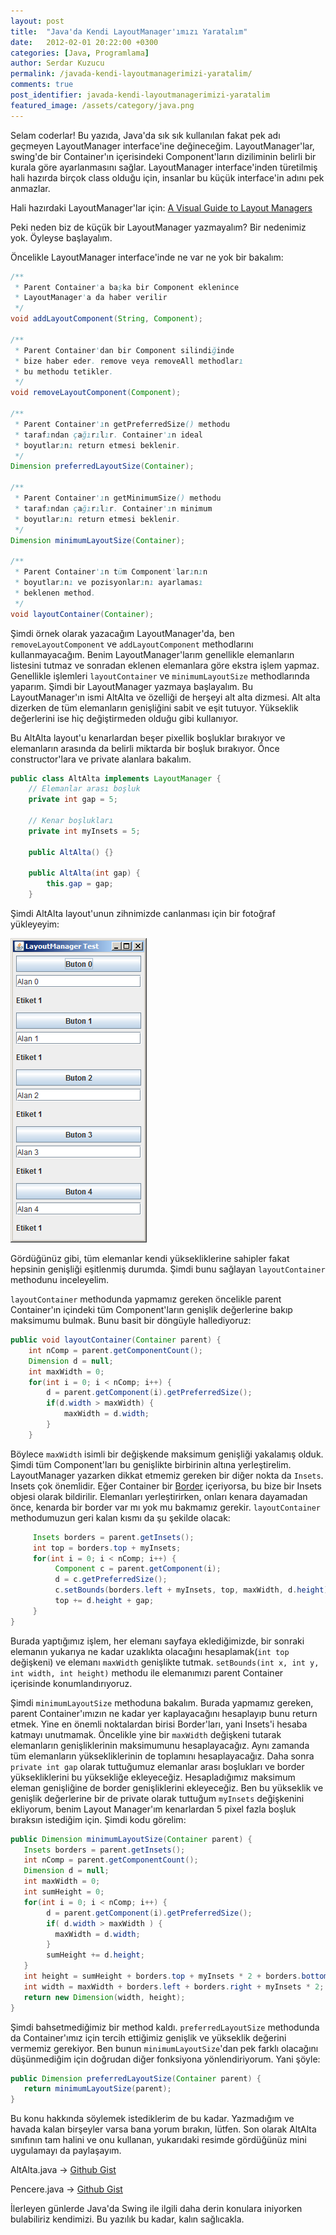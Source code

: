 ```yaml
---
layout: post
title:  "Java'da Kendi LayoutManager'ımızı Yaratalım"
date:   2012-02-01 20:22:00 +0300
categories: [Java, Programlama]
author: Serdar Kuzucu
permalink: /javada-kendi-layoutmanagerimizi-yaratalim/
comments: true
post_identifier: javada-kendi-layoutmanagerimizi-yaratalim
featured_image: /assets/category/java.png
---
```


[layout-manager]: http://docs.oracle.com/javase/tutorial/uiswing/layout/visual.html

Selam coderlar!
Bu yazıda, Java'da sık sık kullanılan fakat pek adı geçmeyen LayoutManager interface'ine değineceğim.
LayoutManager'lar, swing'de bir Container'ın içerisindeki Component'ların
diziliminin belirli bir kurala göre ayarlanmasını sağlar.
LayoutManager interface'inden türetilmiş hali hazırda birçok class olduğu için,
insanlar bu küçük interface'in adını pek anmazlar.

<!--more--> 

Hali hazırdaki LayoutManager'lar için:
[A Visual Guide to Layout Managers][layout-manager]

Peki neden biz de küçük bir LayoutManager yazmayalım?
Bir nedenimiz yok.
Öyleyse başlayalım.

Öncelikle LayoutManager interface'inde ne var ne yok bir bakalım:

```java
/**
 * Parent Container'a başka bir Component eklenince
 * LayoutManager'a da haber verilir
 */
void addLayoutComponent(String, Component);

/**
 * Parent Container'dan bir Component silindiğinde
 * bize haber eder. remove veya removeAll methodları
 * bu methodu tetikler.
 */
void removeLayoutComponent(Component);

/**
 * Parent Container'ın getPreferredSize() methodu
 * tarafından çağırılır. Container'ın ideal
 * boyutlarını return etmesi beklenir.
 */
Dimension preferredLayoutSize(Container);

/**
 * Parent Container'ın getMinimumSize() methodu
 * tarafından çağırılır. Container'ın minimum
 * boyutlarını return etmesi beklenir.
 */
Dimension minimumLayoutSize(Container);

/**
 * Parent Container'ın tüm Component'larının
 * boyutlarını ve pozisyonlarını ayarlaması
 * beklenen method.
 */
void layoutContainer(Container);
```

Şimdi örnek olarak yazacağım LayoutManager'da, 
ben `removeLayoutComponent` ve `addLayoutComponent` methodlarını kullanmayacağım.
Benim LayoutManager'larım genellikle elemanların listesini tutmaz 
ve sonradan eklenen elemanlara göre ekstra işlem yapmaz. 
Genellikle işlemleri `layoutContainer` ve `minimumLayoutSize` methodlarında yaparım.
Şimdi bir LayoutManager yazmaya başlayalım.
Bu LayoutManager'ın ismi AltAlta ve özelliği de herşeyi alt alta dizmesi.
Alt alta dizerken de tüm elemanların genişliğini sabit ve eşit tutuyor.
Yükseklik değerlerini ise hiç değiştirmeden olduğu gibi kullanıyor.

Bu AltAlta layout'u kenarlardan beşer pixellik boşluklar bırakıyor 
ve elemanların arasında da belirli miktarda bir boşluk bırakıyor. 
Önce constructor'lara ve private alanlara bakalım.

```java
public class AltAlta implements LayoutManager {
    // Elemanlar arası boşluk
    private int gap = 5;

    // Kenar boşlukları
    private int myInsets = 5;

    public AltAlta() {}

    public AltAlta(int gap) {
        this.gap = gap;
    }
```

Şimdi AltAlta layout'unun zihnimizde canlanması için bir fotoğraf yükleyeyim:

![Alt Alta Layout Manager](/assets/posts/layout-manager-alt-alta.png)

Gördüğünüz gibi, tüm elemanlar kendi yüksekliklerine sahipler 
fakat hepsinin genişliği eşitlenmiş durumda. 
Şimdi bunu sağlayan `layoutContainer` methodunu inceleyelim.

`layoutContainer` methodunda yapmamız gereken öncelikle parent Container'ın içindeki 
tüm Component'ların genişlik değerlerine bakıp maksimumu bulmak. 
Bunu basit bir döngüyle hallediyoruz:

```java
public void layoutContainer(Container parent) {
    int nComp = parent.getComponentCount();
    Dimension d = null;
    int maxWidth = 0;
    for(int i = 0; i < nComp; i++) {
        d = parent.getComponent(i).getPreferredSize();
        if(d.width > maxWidth) {
            maxWidth = d.width;
        }
    }
```

Böylece `maxWidth` isimli bir değişkende maksimum genişliği yakalamış olduk. 
Şimdi tüm Component'ları bu genişlikte birbirinin altına yerleştirelim. 
LayoutManager yazarken dikkat etmemiz gereken bir diğer nokta da `Insets`. 
Insets çok önemlidir. 
Eğer Container bir [Border](java-swing-custom-border-yaratalim) içeriyorsa, 
bu bize bir Insets objesi olarak bildirilir. 
Elemanları yerleştirirken, onları kenara dayamadan önce, 
kenarda bir border var mı yok mu bakmamız gerekir. 
`layoutContainer` methodumuzun geri kalan kısmı da şu şekilde olacak:

```java
     Insets borders = parent.getInsets();
     int top = borders.top + myInsets;
     for(int i = 0; i < nComp; i++) {
          Component c = parent.getComponent(i);
          d = c.getPreferredSize();
          c.setBounds(borders.left + myInsets, top, maxWidth, d.height);
          top += d.height + gap;
     }
}
```

Burada yaptığımız işlem, her elemanı sayfaya eklediğimizde, 
bir sonraki elemanın yukarıya ne kadar uzaklıkta olacağını hesaplamak(`int top` değişkeni) 
ve elemanı `maxWidth` genişlikte tutmak. 
`setBounds(int x, int y, int width, int height)` methodu ile elemanımızı 
parent Container içerisinde konumlandırıyoruz.

Şimdi `minimumLayoutSize` methoduna bakalım.
Burada yapmamız gereken, parent Container'ımızın ne kadar yer kaplayacağını hesaplayıp bunu return etmek.
Yine en önemli noktalardan birisi Border'ları, yani Insets'i hesaba katmayı unutmamak.
Öncelikle yine bir `maxWidth` değişkeni tutarak elemanların genişliklerinin maksimumunu hesaplayacağız.
Aynı zamanda tüm elemanların yüksekliklerinin de toplamını hesaplayacağız.
Daha sonra `private int gap` olarak tuttuğumuz elemanlar arası boşlukları 
ve border yüksekliklerini bu yüksekliğe ekleyeceğiz. 
Hesapladığımız maksimum eleman genişliğine de border genişliklerini ekleyeceğiz. 
Ben bu yükseklik ve genişlik değerlerine bir de private olarak tuttuğum `myInsets` değişkenini ekliyorum,
benim Layout Manager'ım kenarlardan 5 pixel fazla boşluk bıraksın istediğim için.
Şimdi kodu görelim:

```java
public Dimension minimumLayoutSize(Container parent) {
   Insets borders = parent.getInsets();
   int nComp = parent.getComponentCount();
   Dimension d = null;
   int maxWidth = 0;
   int sumHeight = 0;
   for(int i = 0; i < nComp; i++) {
        d = parent.getComponent(i).getPreferredSize();
        if( d.width > maxWidth ) {
          maxWidth = d.width;
        }
        sumHeight += d.height;
   }
   int height = sumHeight + borders.top + myInsets * 2 + borders.bottom + gap * (nComp - 1);
   int width = maxWidth + borders.left + borders.right + myInsets * 2;
   return new Dimension(width, height);
}
```

Şimdi bahsetmediğimiz bir method kaldı.
`preferredLayoutSize` methodunda da Container'ımız için tercih ettiğimiz genişlik 
ve yükseklik değerini vermemiz gerekiyor.
Ben bunun `minimumLayoutSize`'dan pek farklı olacağını düşünmediğim için 
doğrudan diğer fonksiyona yönlendiriyorum. 
Yani şöyle:

```java
public Dimension preferredLayoutSize(Container parent) {
   return minimumLayoutSize(parent);
}
```

Bu konu hakkında söylemek istediklerim de bu kadar.
Yazmadığım ve havada kalan birşeyler varsa bana yorum bırakın, lütfen.
Son olarak AltAlta sınıfının tam halini ve onu kullanan,
yukarıdaki resimde gördüğünüz mini uygulamayı da paylaşayım.

AltAlta.java -> [Github Gist](https://gist.github.com/sedran/a7fc0e6b1cdb8021b64accd0550e64b4)

Pencere.java -> [Github Gist](https://gist.github.com/sedran/36f8c5eb7f97c45bff02122efc9c8b8f)

İlerleyen günlerde Java'da Swing ile ilgili daha derin konulara iniyorken bulabiliriz kendimizi.
Bu yazılık bu kadar, kalın sağlıcakla.
